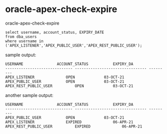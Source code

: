 # oracle-apex-check-expire
oracle-apex-check-expire

```
select username, account_status, EXPIRY_DATE 
from dba_users 
where username in ('APEX_LISTENER','APEX_PUBLIC_USER','APEX_REST_PUBLIC_USER');
```

sample output:
```
USERNAME		       ACCOUNT_STATUS			EXPIRY_DA
------------------------------ -------------------------------- ---------
APEX_LISTENER		       OPEN				03-OCT-21
APEX_PUBLIC_USER	       OPEN				03-OCT-21
APEX_REST_PUBLIC_USER	       OPEN				03-OCT-21
```

another sample output:
```
USERNAME		       ACCOUNT_STATUS			EXPIRY_DA
------------------------------ -------------------------------- ---------
APEX_PUBLIC_USER	       OPEN				03-OCT-21
APEX_LISTENER		       EXPIRED				06-APR-21
APEX_REST_PUBLIC_USER	       EXPIRED				06-APR-21
```
